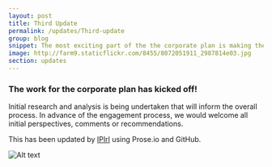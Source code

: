 ```yaml
---
layout: post
title: Third Update
permalink: /updates/Third-update
group: blog
snippet: The most exciting part of the the corporate plan is making the plan
image: http://farm9.staticflickr.com/8455/8072051911_2987814e03.jpg
section: updates
---
```


### The work for the corporate plan has kicked off!

Initial research and analysis is being undertaken that will inform the overall process. In advance of the engagement process, we would welcome all initial perspectives, comments or recommendations.

This has been updated by [IPIrl](http://github.com/IPIrl) using Prose.io and GitHub.

![Alt text]({{page.image}})
